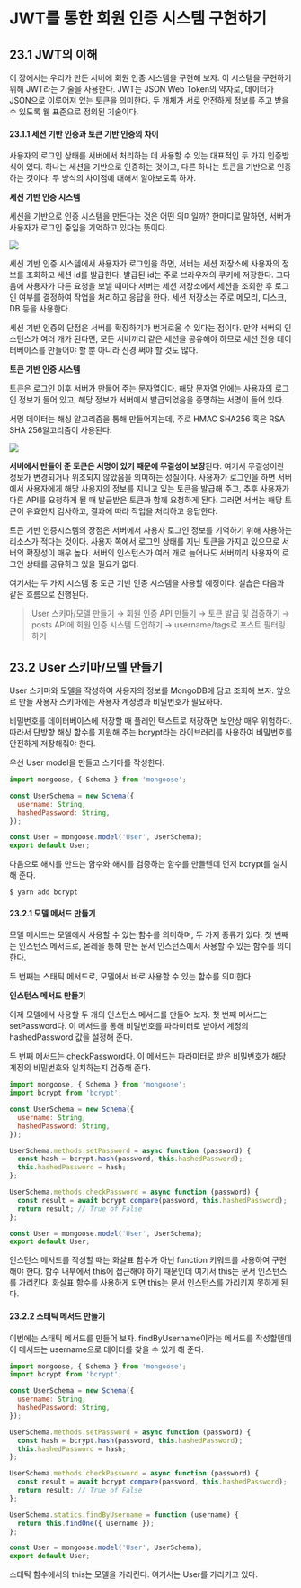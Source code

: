 # JWT를 통한 회원 인증 시스템 구현하기

## 23.1 JWT의 이해

이 장에서는 우리가 만든 서버에 회원 인증 시스템을 구현해 보자. 이 시스템을 구현하기 위해 JWT라는 기술을 사용한다. JWT는 JSON Web Token의 약자로, 데이터가 JSON으로 이루어져 있는 토큰을 의미한다. 두 개체가 서로 안전하게 정보를 주고 받을 수 있도록 웹 표준으로 정의된 기술이다.

#### 23.1.1 세션 기반 인증과 토큰 기반 인증의 차이

사용자의 로그인 상태를 서버에서 처리하는 데 사용할 수 있는 대표적인 두 가지 인증방식이 있다. 하나는 세션을 기반으로 인증하는 것이고, 다른 하나는 토큰을 기반으로 인증하는 것이다. 두 방식의 차이점에 대해서 알아보도록 하자.

**세션 기반 인증 시스템**

세션을 기반으로 인증 시스템을 만든다는 것은 어떤 의미일까? 한마디로 말하면, 서버가 사용자가 로그인 중임을 기억하고 있다는 뜻이다.

![](https://media.vlpt.us/images/zwon111/post/faab80bb-9450-4e17-811f-e057077e3cfe/%E1%84%89%E1%85%B3%E1%84%8F%E1%85%B3%E1%84%85%E1%85%B5%E1%86%AB%E1%84%89%E1%85%A3%E1%86%BA%202020-08-03%20%E1%84%8B%E1%85%A9%E1%84%92%E1%85%AE%203.30.12.png)

세션 기반 인증 시스템에서 사용자가 로그인을 하면, 서버는 세션 저장소에 사용자의 정보를 조회하고 세션 id를 발급한다. 발급된 id는 주로 브라우저의 쿠키에 저장한다. 그다음에 사용자가 다른 요청을 보낼 때마다 서버는 세션 저장소에서 세션을 조회한 후 로그인 여부를 결정하여 작업을 처리하고 응답을 한다. 세션 저장소는 주로 메모리, 디스크, DB 등을 사용한다.

세션 기반 인증의 단점은 서버를 확장하기가 번거로울 수 있다는 점이다. 만약 서버의 인스턴스가 여러 개가 된다면, 모든 서버끼리 같은 세션을 공유해야 하므로 세션 전용 데이터베이스를 만들어야 할 뿐 아니라 신경 써야 할 것도 많다.

**토큰 기반 인증 시스템**

토큰은 로그인 이후 서버가 만들어 주는 문자열이다. 해당 문자열 안에는 사용자의 로그인 정보가 들어 있고, 해당 정보가 서버에서 발급되었음을 증명하는 서명이 들어 있다.

서명 데이터는 해싱 알고리즘을 통해 만들어지는데, 주로 HMAC SHA256 혹은 RSA SHA 256알고리즘이 사용된다.

![](https://media.vlpt.us/images/zwon111/post/de9008b9-c927-4698-99c0-06caacd93673/%E1%84%89%E1%85%B3%E1%84%8F%E1%85%B3%E1%84%85%E1%85%B5%E1%86%AB%E1%84%89%E1%85%A3%E1%86%BA%202020-08-03%20%E1%84%8B%E1%85%A9%E1%84%92%E1%85%AE%203.37.30.png)

**서버에서 만들어 준 토큰은 서명이 있기 때문에 무결성이 보장**된다. 여기서 무결성이란 정보가 변경되거나 위조되지 않았음을 의미하는 성질이다. 사용자가 로그인을 하면 서버에서 사용자에게 해당 사용자의 정보를 지니고 있는 토큰을 발급해 주고, 추후 사용자가 다른 API를 요청하게 될 때 발급받은 토큰과 함께 요청하게 된다. 그러면 서버는 해당 토큰이 유효한지 검사하고, 결과에 따라 작업을 처리하고 응답한다.

토큰 기반 인증시스템의 장점은 서버에서 사용자 로그인 정보를 기억하기 위해 사용하는 리소스가 적다는 것이다. 사용자 쪽에서 로그인 상태를 지닌 토큰을 가지고 있으므로 서버의 확장성이 매우 높다. 서버의 인스턴스가 여러 개로 늘어나도 서버끼리 사용자의 로그인 상태를 공유하고 있을 필요가 없다.

여기서는 두 가지 시스템 중 토큰 기반 인증 시스템을 사용할 예정이다. 실습은 다음과 같은 흐름으로 진행된다.

> User 스키마/모델 만들기 → 회원 인증 API 만들기 → 토큰 발급 및 검증하기 → posts API에 회원 인증 시스템 도입하기 → username/tags로 포스트 필터링 하기

## 23.2 User 스키마/모델 만들기

User 스키마와 모델을 작성하여 사용자의 정보를 MongoDB에 담고 조회해 보자. 앞으로 만들 사용자 스키마에는 사용자 계정명과 비밀번호가 필요하다.

비밀번호를 데이터베이스에 저장할 때 플레인 텍스트로 저장하면 보안상 매우 위험하다. 따라서 단방향 해싱 함수를 지원해 주는 bcrypt라는 라이브러리를 사용하여 비밀번호를 안전하게 저장해줘야 한다.

우선 User model을 만들고 스키마를 작성한다.

```jsx
import mongoose, { Schema } from 'mongoose';

const UserSchema = new Schema({
  username: String,
  hashedPassword: String,
});

const User = mongoose.model('User', UserSchema);
export default User;
```

다음으로 해시를 만드는 함수와 해시를 검증하는 함수를 만들텐데 먼저 bcrypt를 설치해 준다.

`$ yarn add bcrypt`

#### 23.2.1 모델 메서드 만들기

모델 메서드는 모델에서 사용할 수 있는 함수를 의미하며, 두 가지 종류가 있다. 첫 번째는 인스턴스 메서드로, 몯레을 통해 만든 문서 인스턴스에서 사용할 수 있는 함수를 의미한다.

두 번째는 스태틱 메서드로, 모델에서 바로 사용할 수 있는 함수를 의미한다.

**인스턴스 메서드 만들기**

이제 모델에서 사용할 두 개의 인스턴스 메서드를 만들어 보자. 첫 번째 메서드는 setPassword다. 이 메서드를 통해 비밀번호를 파라미터로 받아서 계정의 hashedPassword 값을 설정해 준다. 

두 번째 메서드는 checkPassword다. 이 메서드는 파라미터로 받은 비밀번호가 해당 계정의 비밀번호와 일치하는지 검증해 준다.

```jsx
import mongoose, { Schema } from 'mongoose';
import bcrypt from 'bcrypt';

const UserSchema = new Schema({
  username: String,
  hashedPassword: String,
});

UserSchema.methods.setPassword = async function (password) {
  const hash = bcrypt.hash(password, this.hashedPassword);
  this.hashedPassword = hash;
};

UserSchema.methods.checkPassword = async function (password) {
  const result = await bcrypt.compare(password, this.hashedPassword);
  return result; // True of False
};

const User = mongoose.model('User', UserSchema);
export default User;
```

인스턴스 메서드를 작성할 때는 화살표 함수가 아닌 function 키워드를 사용하여 구현해야 한다. 함수 내부에서 this에 접근해야 하기 때문인데 여기서 this는 문서 인스턴스를 가리킨다. 화살표 함수를 사용하게 되면 this는 문서 인스턴스를 가리키지 못하게 된다.

#### 23.2.2 스태틱 메서드 만들기

이번에는 스태틱 메서드를 만들어 보자. findByUsername이라는 메서드를 작성할텐데 이 메서드는 username으로 데이터를 찾을 수 있게 해 준다.

```jsx
import mongoose, { Schema } from 'mongoose';
import bcrypt from 'bcrypt';

const UserSchema = new Schema({
  username: String,
  hashedPassword: String,
});

UserSchema.methods.setPassword = async function (password) {
  const hash = bcrypt.hash(password, this.hashedPassword);
  this.hashedPassword = hash;
};

UserSchema.methods.checkPassword = async function (password) {
  const result = await bcrypt.compare(password, this.hashedPassword);
  return result; // True of False
};

UserSchema.statics.findByUsername = function (username) {
  return this.findOne({ username });
};

const User = mongoose.model('User', UserSchema);
export default User;
```

스태틱 함수에서의 this는 모델을 가리킨다. 여기서는 User를 가리키고 있다.